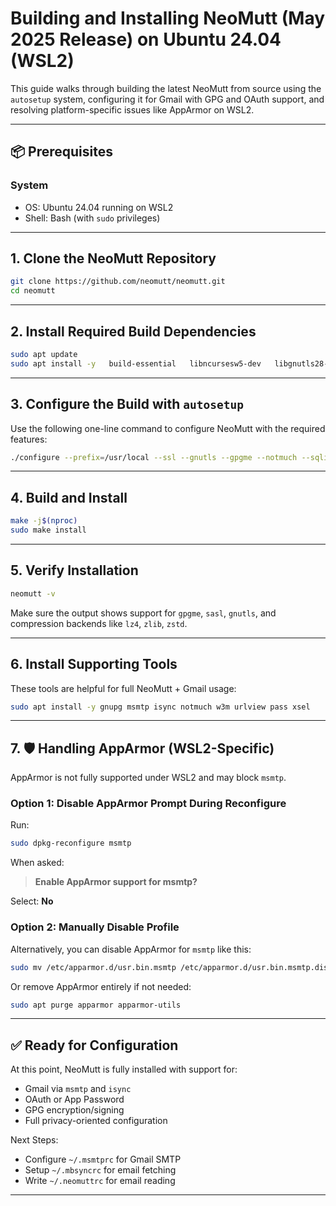 
# Building and Installing NeoMutt (May 2025 Release) on Ubuntu 24.04 (WSL2)

This guide walks through building the latest NeoMutt from source using the `autosetup` system, configuring it for Gmail with GPG and OAuth support, and resolving platform-specific issues like AppArmor on WSL2.

---

## 📦 Prerequisites

### System
- OS: Ubuntu 24.04 running on WSL2
- Shell: Bash (with `sudo` privileges)

---

## 1. Clone the NeoMutt Repository

```bash
git clone https://github.com/neomutt/neomutt.git
cd neomutt
```

---

## 2. Install Required Build Dependencies

```bash
sudo apt update
sudo apt install -y   build-essential   libncursesw5-dev   libgnutls28-dev   libgpgme-dev   libnotmuch-dev   libtokyocabinet-dev   libsqlite3-dev   libidn2-0-dev   libsasl2-dev   liblz4-dev   libzstd-dev   zlib1g-dev   pkg-config   docbook-xml   docbook-xsl   xsltproc   xmlto   libp11-kit-dev   libgpg-error-dev
```

---

## 3. Configure the Build with `autosetup`

Use the following one-line command to configure NeoMutt with the required features:

```bash
./configure --prefix=/usr/local --ssl --gnutls --gpgme --notmuch --sqlite --tokyocabinet --sasl --autocrypt --zlib --lz4 --zstd --homespool --disable-paths-in-cflags --disable-doc
```

---

## 4. Build and Install

```bash
make -j$(nproc)
sudo make install
```

---

## 5. Verify Installation

```bash
neomutt -v
```

Make sure the output shows support for `gpgme`, `sasl`, `gnutls`, and compression backends like `lz4`, `zlib`, `zstd`.

---

## 6. Install Supporting Tools

These tools are helpful for full NeoMutt + Gmail usage:

```bash
sudo apt install -y gnupg msmtp isync notmuch w3m urlview pass xsel
```

---

## 7. 🛡 Handling AppArmor (WSL2-Specific)

AppArmor is not fully supported under WSL2 and may block `msmtp`.

### Option 1: Disable AppArmor Prompt During Reconfigure

Run:

```bash
sudo dpkg-reconfigure msmtp
```

When asked:

> **Enable AppArmor support for msmtp?**

Select: **No**

### Option 2: Manually Disable Profile

Alternatively, you can disable AppArmor for `msmtp` like this:

```bash
sudo mv /etc/apparmor.d/usr.bin.msmtp /etc/apparmor.d/usr.bin.msmtp.disabled
```

Or remove AppArmor entirely if not needed:

```bash
sudo apt purge apparmor apparmor-utils
```

---

## ✅ Ready for Configuration

At this point, NeoMutt is fully installed with support for:
- Gmail via `msmtp` and `isync`
- OAuth or App Password
- GPG encryption/signing
- Full privacy-oriented configuration

Next Steps:
- Configure `~/.msmtprc` for Gmail SMTP
- Setup `~/.mbsyncrc` for email fetching
- Write `~/.neomuttrc` for email reading

---
